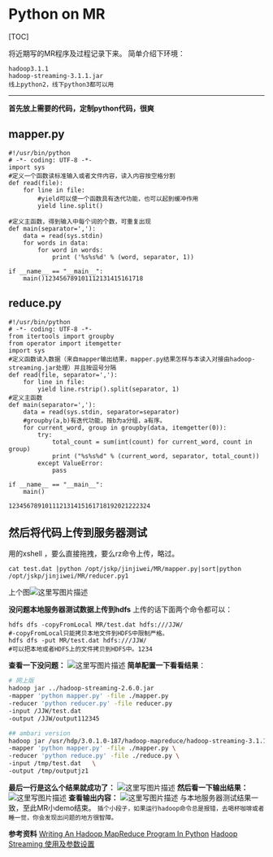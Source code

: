 # Python on MR

[TOC]

将近期写的MR程序及过程记录下来。
简单介绍下环境：

```
hadoop3.1.1
hadoop-streaming-3.1.1.jar
线上python2，线下python3都可以用
```

------

**首先放上需要的代码，定制python代码，很爽**
## mapper.py

```
#!/usr/bin/python
# -*- coding: UTF-8 -*-
import sys
#定义一个函数读标准输入或者文件内容，读入内容按空格分割
def read(file):
    for line in file:
        #yield可以使一个函数具有迭代功能，也可以起到缓冲作用
        yield line.split()

#定义主函数，得到输入中每个词的个数，可重复出现
def main(separator=','):
    data = read(sys.stdin)
    for words in data:
        for word in words:
            print ('%s%s%d' % (word, separator, 1))

if __name__ == "__main__":
    main()123456789101112131415161718
```

## reduce.py

```
#!/usr/bin/python
# -*- coding: UTF-8 -*-
from itertools import groupby
from operator import itemgetter
import sys
#定义函数读入数据（来自mapper输出结果，mapper.py结果怎样与本读入对接由hadoop-streaming.jar处理）并且按逗号分隔
def read(file, separator=','):
    for line in file:
        yield line.rstrip().split(separator, 1)
#定义主函数 
def main(separator=','):
    data = read(sys.stdin, separator=separator)
    #groupby(a,b)有迭代功能，按b为a分组，a有序。
    for current_word, group in groupby(data, itemgetter(0)):
        try:
            total_count = sum(int(count) for current_word, count in group)
            print ("%s%s%d" % (current_word, separator, total_count))
        except ValueError:
            pass

if __name__ == "__main__":
    main()

123456789101112131415161718192021222324
```

## **然后将代码上传到服务器测试**
用的xshell ，要么直接拖拽，要么rz命令上传，略过。

```
cat test.dat |python /opt/jskp/jinjiwei/MR/mapper.py|sort|python /opt/jskp/jinjiwei/MR/reducer.py1
```

上个图![这里写图片描述](https://img-blog.csdn.net/20180813143416473?watermark/2/text/aHR0cHM6Ly9ibG9nLmNzZG4ubmV0L3FxXzI5MTg2MTk5/font/5a6L5L2T/fontsize/400/fill/I0JBQkFCMA==/dissolve/70)

**没问题本地服务器测试数据上传到hdfs**
上传的话下面两个命令都可以：

```
hdfs dfs -copyFromLocal MR/test.dat hdfs:///JJW/
#-copyFromLocal只能拷贝本地文件到HDFS中限制严格。
hdfs dfs -put MR/test.dat hdfs:///JJW/
#可以把本地或者HDFS上的文件拷贝到HDFS中。1234
```

**查看一下没问题：**
![这里写图片描述](https://img-blog.csdn.net/2018081314420018?watermark/2/text/aHR0cHM6Ly9ibG9nLmNzZG4ubmV0L3FxXzI5MTg2MTk5/font/5a6L5L2T/fontsize/400/fill/I0JBQkFCMA==/dissolve/70)
**简单配置一下看看结果**：

```bash
# 网上版
hadoop jar ../hadoop-streaming-2.6.0.jar 
-mapper 'python mapper.py' -file ./mapper.py 
-reducer 'python reducer.py' -file reducer.py 
-input /JJW/test.dat
-output /JJW/output112345

## ambari version
hadoop jar /usr/hdp/3.0.1.0-187/hadoop-mapreduce/hadoop-streaming-3.1.1.3.0.1.0-187.jar \
-mapper 'python mapper.py' -file ./mapper.py \
-reducer 'python reduce.py' -file ./reduce.py \
-input /tmp/test.dat   \
-output /tmp/outputjz1
```

**最后一行是这么个结果就成功了：**
![这里写图片描述](https://img-blog.csdn.net/20180813144535818?watermark/2/text/aHR0cHM6Ly9ibG9nLmNzZG4ubmV0L3FxXzI5MTg2MTk5/font/5a6L5L2T/fontsize/400/fill/I0JBQkFCMA==/dissolve/70)
**然后看一下输出结果：**
![这里写图片描述](https://img-blog.csdn.net/201808131447351?watermark/2/text/aHR0cHM6Ly9ibG9nLmNzZG4ubmV0L3FxXzI5MTg2MTk5/font/5a6L5L2T/fontsize/400/fill/I0JBQkFCMA==/dissolve/70)
**查看输出内容：**
![这里写图片描述](https://img-blog.csdn.net/20180813145014139?watermark/2/text/aHR0cHM6Ly9ibG9nLmNzZG4ubmV0L3FxXzI5MTg2MTk5/font/5a6L5L2T/fontsize/400/fill/I0JBQkFCMA==/dissolve/70)
与本地服务器测试结果一致，至此MR小demo结束。
`插个小段子，如果运行hadoop命令总是报错，去喝杯咖啡或者睡一觉，你会发现出问题的地方很智障。`

**参考资料**
[Writing An Hadoop MapReduce Program In Python](http://www.michael-noll.com/tutorials/writing-an-hadoop-mapreduce-program-in-python/)
[Hadoop Streaming 使用及参数设置](https://www.cnblogs.com/hopelee/p/7476145.html)